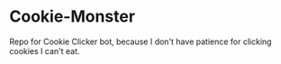 # Cookie-Monster
Repo for Cookie Clicker bot, because I don't have patience for clicking cookies I can't eat.
